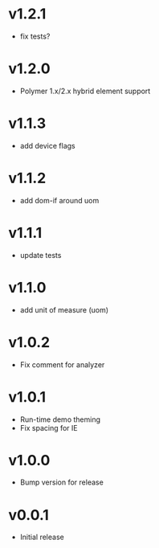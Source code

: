 v1.2.1
==================
* fix tests?

v1.2.0
==================
* Polymer 1.x/2.x hybrid element support

v1.1.3
==================
* add device flags

v1.1.2
==================
* add dom-if around uom

v1.1.1
==================
* update tests

v1.1.0
==================
* add unit of measure (uom)

v1.0.2
==================
* Fix comment for analyzer

v1.0.1
==================
* Run-time demo theming
* Fix spacing for IE

v1.0.0
==================
* Bump version for release

v0.0.1
==================
* Initial release

